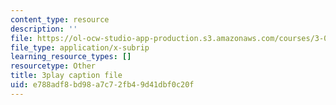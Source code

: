 ```yaml
---
content_type: resource
description: ''
file: https://ol-ocw-studio-app-production.s3.amazonaws.com/courses/3-091sc-introduction-to-solid-state-chemistry-fall-2010/e788adf8bd98a7c72fb49d41dbf0c20f_3dU0v-EvUmA.srt
file_type: application/x-subrip
learning_resource_types: []
resourcetype: Other
title: 3play caption file
uid: e788adf8-bd98-a7c7-2fb4-9d41dbf0c20f
---
```

